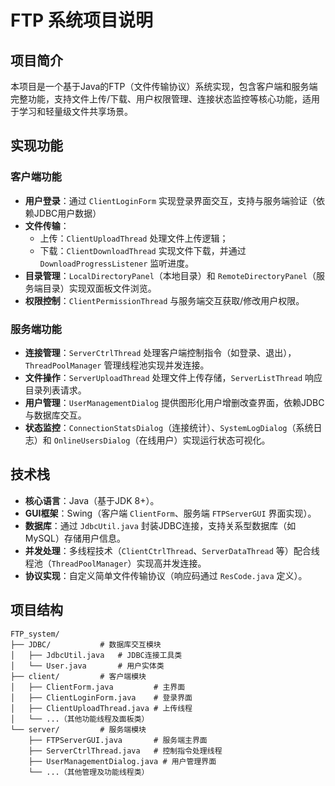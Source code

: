 # FTP 系统项目说明

## 项目简介
本项目是一个基于Java的FTP（文件传输协议）系统实现，包含客户端和服务端完整功能，支持文件上传/下载、用户权限管理、连接状态监控等核心功能，适用于学习和轻量级文件共享场景。

## 实现功能
### 客户端功能
- **用户登录**：通过 `ClientLoginForm` 实现登录界面交互，支持与服务端验证（依赖JDBC用户数据）
- **文件传输**：
  - 上传：`ClientUploadThread` 处理文件上传逻辑；
  - 下载：`ClientDownloadThread` 实现文件下载，并通过 `DownloadProgressListener` 监听进度。
- **目录管理**：`LocalDirectoryPanel`（本地目录）和 `RemoteDirectoryPanel`（服务端目录）实现双面板文件浏览。
- **权限控制**：`ClientPermissionThread` 与服务端交互获取/修改用户权限。

### 服务端功能
- **连接管理**：`ServerCtrlThread` 处理客户端控制指令（如登录、退出），`ThreadPoolManager` 管理线程池实现并发连接。
- **文件操作**：`ServerUploadThread` 处理文件上传存储，`ServerListThread` 响应目录列表请求。
- **用户管理**：`UserManagementDialog` 提供图形化用户增删改查界面，依赖JDBC与数据库交互。
- **状态监控**：`ConnectionStatsDialog`（连接统计）、`SystemLogDialog`（系统日志）和 `OnlineUsersDialog`（在线用户）实现运行状态可视化。

## 技术栈
- **核心语言**：Java（基于JDK 8+）。
- **GUI框架**：Swing（客户端 `ClientForm`、服务端 `FTPServerGUI` 界面实现）。
- **数据库**：通过 `JdbcUtil.java` 封装JDBC连接，支持关系型数据库（如MySQL）存储用户信息。
- **并发处理**：多线程技术（`ClientCtrlThread`、`ServerDataThread` 等）配合线程池（`ThreadPoolManager`）实现高并发连接。
- **协议实现**：自定义简单文件传输协议（响应码通过 `ResCode.java` 定义）。

## 项目结构
```
FTP_system/
├── JDBC/           # 数据库交互模块
│   ├── JdbcUtil.java   # JDBC连接工具类
│   └── User.java       # 用户实体类
├── client/         # 客户端模块
│   ├── ClientForm.java         # 主界面
│   ├── ClientLoginForm.java    # 登录界面
│   ├── ClientUploadThread.java # 上传线程
│   └── ...（其他功能线程及面板类）
└── server/         # 服务端模块
    ├── FTPServerGUI.java       # 服务端主界面
    ├── ServerCtrlThread.java   # 控制指令处理线程
    ├── UserManagementDialog.java # 用户管理界面
    └── ...（其他管理及功能线程类）
```
        
